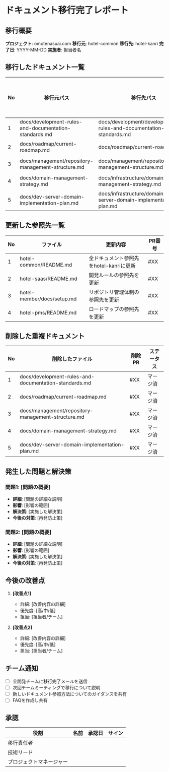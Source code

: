 # ドキュメント移行完了レポート

## 移行概要

**プロジェクト**: omotenasuai.com
**移行元**: hotel-common
**移行先**: hotel-kanri
**完了日**: YYYY-MM-DD
**実施者**: 担当者名

## 移行したドキュメント一覧

| No | 移行元パス | 移行先パス | ステータス |
|----|------------|------------|------------|
| 1 | docs/development-rules-and-documentation-standards.md | docs/development/development-rules-and-documentation-standards.md | 完了 |
| 2 | docs/roadmap/current-roadmap.md | docs/roadmap/current-roadmap.md | 完了 |
| 3 | docs/management/repository-management-structure.md | docs/management/repository-management-structure.md | 完了 |
| 4 | docs/domain-management-strategy.md | docs/infrastructure/domains/domain-management-strategy.md | 完了 |
| 5 | docs/dev-server-domain-implementation-plan.md | docs/infrastructure/domains/dev-server-domain-implementation-plan.md | 完了 |

## 更新した参照先一覧

| No | ファイル | 更新内容 | PR番号 |
|----|---------|---------|--------|
| 1 | hotel-common/README.md | 全ドキュメント参照先をhotel-kanriに更新 | #XX |
| 2 | hotel-saas/README.md | 開発ルールの参照先を更新 | #XX |
| 3 | hotel-member/docs/setup.md | リポジトリ管理体制の参照先を更新 | #XX |
| 4 | hotel-pms/README.md | ロードマップの参照先を更新 | #XX |

## 削除した重複ドキュメント

| No | 削除したファイル | 削除PR | ステータス |
|----|----------------|--------|------------|
| 1 | docs/development-rules-and-documentation-standards.md | #XX | マージ済 |
| 2 | docs/roadmap/current-roadmap.md | #XX | マージ済 |
| 3 | docs/management/repository-management-structure.md | #XX | マージ済 |
| 4 | docs/domain-management-strategy.md | #XX | マージ済 |
| 5 | docs/dev-server-domain-implementation-plan.md | #XX | マージ済 |

## 発生した問題と解決策

### 問題1: [問題の概要]
- **詳細**: [問題の詳細な説明]
- **影響**: [影響の範囲]
- **解決策**: [実施した解決策]
- **今後の対策**: [再発防止策]

### 問題2: [問題の概要]
- **詳細**: [問題の詳細な説明]
- **影響**: [影響の範囲]
- **解決策**: [実施した解決策]
- **今後の対策**: [再発防止策]

## 今後の改善点

1. **[改善点1]**
   - 詳細: [改善内容の詳細]
   - 優先度: [高/中/低]
   - 担当: [担当者/チーム]

2. **[改善点2]**
   - 詳細: [改善内容の詳細]
   - 優先度: [高/中/低]
   - 担当: [担当者/チーム]

## チーム通知

- [ ] 全開発チームに移行完了メールを送信
- [ ] 次回チームミーティングで移行について説明
- [ ] 新しいドキュメント参照方法についてのガイダンスを共有
- [ ] FAQを作成し共有

## 承認

| 役割 | 名前 | 承認日 | サイン |
|------|------|--------|--------|
| 移行責任者 |  |  |  |
| 技術リード |  |  |  |
| プロジェクトマネージャー |  |  |  |